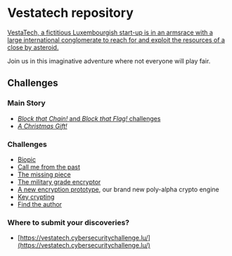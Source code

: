 # Vestatech repository

[VestaTech, a fictitious Luxembourgish start-up is in an armsrace with a large international conglomerate to reach for and exploit the resources of a close by asteroid.](https://www.linkedin.com/showcase/vestatech-luxembourg/)

Join us in this imaginative adventure where not everyone will play fair.

## Challenges

### Main Story
- [_Block that Chain!_ and _Block that Flag!_ challenges](blockchain-5.0-POC/chain)
- [_A Christmas Gift!_](Christmas%20gift/)

### Challenges
- [Biopic](challenges/biopic-challenge/biopic.base64)
- [Call me from the past](challenges/call-me-from-the-past/final.wav)
- [The missing piece](challenges/the-missing-piece/)
- [The military grade encryptor](challenges/the-military-grade-encryptor/)
- [A new encryption prototype](challenges/a-new-encryption-prototype/secret), our brand new poly-alpha crypto engine
- [Key crypting](challenges/key-crypting/secret)
- [Find the author](challenges/find-the-author/gift.cap)


### Where to submit your discoveries?

- [https://vestatech.cybersecuritychallenge.lu/](https://vestatech.cybersecuritychallenge.lu/)
